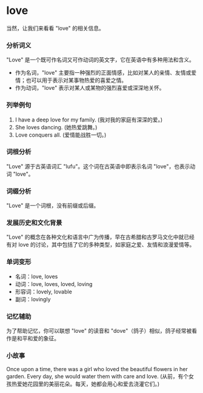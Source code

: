 # love

当然，让我们来看看 "love" 的相关信息。

  

### 分析词义

  

"Love" 是一个既可作名词又可作动词的英文字，它在英语中有多种用法和含义。

  

*   作为名词，"love" 主要指一种强烈的正面情感，比如对某人的亲情、友情或爱情；也可以用于表示对某事物热爱的喜爱之情。
*   作为动词，"love" 表示对某人或某物的强烈喜爱或深深地关怀。

  

### 列举例句

  

1.  I have a deep love for my family. (我对我的家庭有深深的爱。)
2.  She loves dancing. (她热爱跳舞。)
3.  Love conquers all. (爱情能战胜一切。)

  

### 词根分析

  

"Love" 源于古英语词汇 "lufu"。这个词在古英语中即表示名词 "love"，也表示动词 "love"。

  

### 词缀分析

  

"Love" 是一个词根，没有前缀或后缀。

  

### 发展历史和文化背景

  

"Love" 的概念在各种文化和语言中广为传播，早在古希腊和古罗马文化中就已经有对 love 的讨论，其中包括了它的多种类型，如家庭之爱、友情和浪漫爱情等。

  

### 单词变形

  

*   名词：love, loves
*   动词：love, loves, loved, loving
*   形容词：lovely, lovable
*   副词：lovingly

  

### 记忆辅助

  

为了帮助记忆，你可以联想 "love" 的读音和 "dove"（鸽子）相似，鸽子经常被看作是和平和爱的象征。

  

### 小故事

  

Once upon a time, there was a girl who loved the beautiful flowers in her garden. Every day, she would water them with care and love. (从前，有个女孩热爱她花园里的美丽花朵。每天，她都会用心和爱去浇灌它们。)

